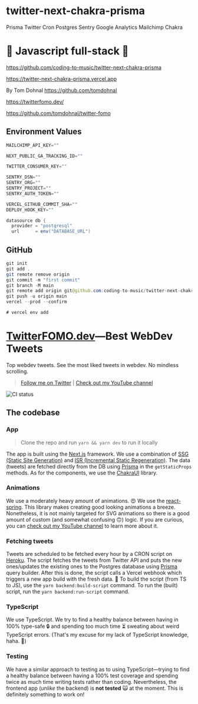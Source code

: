 # twitter-next-chakra-prisma

Prisma Twitter Cron Postgres Sentry Google Analytics Mailchimp Chakra

# 🚀 Javascript full-stack 🚀

https://github.com/coding-to-music/twitter-next-chakra-prisma

https://twitter-next-chakra-prisma.vercel.app

By Tom Dohnal https://github.com/tomdohnal

https://twitterfomo.dev/

https://github.com/tomdohnal/twitter-fomo

## Environment Values

```java
MAILCHIMP_API_KEY=""

NEXT_PUBLIC_GA_TRACKING_ID=""

TWITTER_CONSUMER_KEY=""

SENTRY_DSN=""
SENTRY_ORG=""
SENTRY_PROJECT=""
SENTRY_AUTH_TOKEN=""

VERCEL_GITHUB_COMMIT_SHA=""
DEPLOY_HOOK_KEY=""

datasource db {
  provider = "postgresql"
  url      = env("DATABASE_URL")

```

## GitHub

```java
git init
git add .
git remote remove origin
git commit -m "first commit"
git branch -M main
git remote add origin git@github.com:coding-to-music/twitter-next-chakra-prisma.git
git push -u origin main
vercel --prod --confirm

# vercel env add
```


# [TwitterFOMO.dev](https://twitterfomo.dev)—Best WebDev Tweets
Top webdev tweets. See the most liked tweets in webdev. No mindless scrolling.

> [Follow me on Twitter](https://twitter.com/tom_dohnal) | [Check out my YouTube channel](https://www.youtube.com/channel/UCE7h4of6ywpAG87KXHV6UrQ)

![CI status](https://github.com/tomdohnal/twitter-fomo/workflows/CI/badge.svg)

## The codebase
### App
> Clone the repo and run `yarn && yarn dev` to run it locally

The app is built using the [Next.js](https://nextjs.org/) framework. We use a combination of [SSG (Static Site Generation)](https://nextjs.org/blog/next-9-3#next-gen-static-site-generation-ssg-support) and [ISR (Incremental Static Regeneration)](https://nextjs.org/blog/next-9-5#stable-incremental-static-regeneration). The data (tweets) are fetched directly from the DB using [Prisma](https://www.prisma.io/) in the `getStaticProps` methods. As for the components, we use the [ChakraUI](https://chakra-ui.com/) library.

### Animations
We use a moderately heavy amount of animations. 😍 We use the [react-spring](https://www.react-spring.io/). This library makes creating good looking animations a breeze. Nonetheless, it is not mainly targeted for SVG animations so there is a good amount of custom (and somewhat confusing 🙃) logic.
If you are curious, you can [check out my YouTube channel](https://www.youtube.com/channel/UCE7h4of6ywpAG87KXHV6UrQ) to learn more about it.

### Fetching tweets
Tweets are scheduled to be fetched every hour by a CRON script on [Heroku](https://www.heroku.com/). The script fetches the tweets from Twitter API and puts the new ones/updates the existing ones to the Postgres database using [Prisma](https://www.prisma.io/) query builder. After this is done, the script calls a Vercel webhook which triggers a new app build with the fresh data. 🌿
To build the script (from TS to JS), use the `yarn backend:build-script` command. To run the (built) script, run the `yarn backend:run-script` command.

### TypeScript
We use TypeScript. We try to find a healthy balance between having in 100% type-safe 🔒 and spending too much time ⏳ sweating about weird TypeScript errors. (That's my excuse for my lack of TypeScript knowledge, haha. 🙈)

### Testing
We have a similar approach to testing as to using TypeScript—trying to find a healthy balance between having a 100% test coverage and spending twice as much time writing tests rather than coding. Nevertheless, the frontend app (*unlike* the backend) is **not tested** 🙀 at the moment. This is definitely something to work on!
